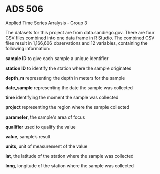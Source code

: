 # ADS 506
Applied Time Series Analysis - Group 3

The datasets for this project are from data.sandiego.gov.  There are four CSV files combined into one data frame in R Studio.  The combined CSV files result in 1,166,606 observations and 12 variables, containing the following information:

**sample ID** to give each sample a unique identifier

**station ID** to identify the station where the sample originates

**depth_m** representing the depth in meters for the sample

**date_sample** representing the date the sample was collected

**time** identifying the moment the sample was collected

**project** representing the region where the sample collected

**parameter**, the sample’s area of focus

**qualifier** used to qualify the value

**value**, sample’s result

**units**, unit of measurement of the value

**lat**, the latitude of the station where the sample was collected

**long**, longitude of the station where the sample was collected
